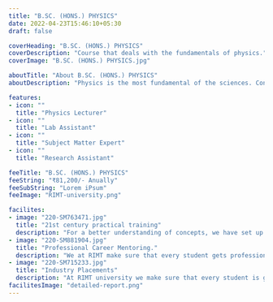 ```yaml
---
title: "B.SC. (HONS.) PHYSICS"
date: 2022-04-23T15:46:10+05:30
draft: false

coverHeading: "B.SC. (HONS.) PHYSICS"
coverDescription: "Course that deals with the fundamentals of physics."
coverImage: "B.SC. (HONS.) PHYSICS.jpg"

aboutTitle: "About B.SC. (HONS.) PHYSICS"
aboutDescription: "Physics is the most fundamental of the sciences. Concepts, such as, quantum mechanics and   relativity, are introduced at degree level in order to understand nature at its deepest level. Physics is an intriguing branch of science that nurtures the primary knowledge for scientific advancement of research and technology both. Pursuing Physics (Hons.) after 12th demands conceptualization knowledge and most important imaginations that suits well to the words said by Sir Elbert Einstein, “Imagination is more important than knowledge”. Physics is one of the oldest disciplines of science and offers vast career opportunities to the aspirants."

features:
- icon: ""
  title: "Physics Lecturer"
- icon: ""
  title: "Lab Assistant"
- icon: ""
  title: "Subject Matter Expert"
- icon: ""
  title: "Research Assistant"

feeTitle: "B.SC. (HONS.) PHYSICS"
feeString: "₹81,200/- Anually"
feeSubString: "Lorem iPsum"
feeImage: "RIMT-university.png"

facilites:
- image: "220-SM763471.jpg"
  title: "21st century practical training"
  description: "For a better understanding of concepts, we have set up advanced 21st-century tools equipped with advanced training methods so that students can learn every concept practically in a better way."
- image: "220-SM881904.jpg"
  title: "Professional Career Mentoring."
  description: "We at RIMT make sure that every student gets professional career mentoring from the industry experts to set career targets & for this we have created a career & placement cell too."
- image: "220-SM715233.jpg"
  title: "Industry Placements"
  description: "At RIMT university we make sure that every student is getting placed, each year more than 500 companies visit the campus of RIMT to hire our brightest of the talents"
facilitesImage: "detailed-report.png"
---
```


